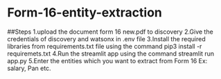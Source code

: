 # Form-16-entity-extraction

##Steps
1.upload the document form 16 new.pdf to discovery
2.Give the credentials of discovery and watsonx in .env file
3.Install the required libraries from requirements.txt file using the command pip3 install -r requiremets.txt
4.Run the streamlit app using the command streamlit run app.py
5.Enter the entities which you want to extract from Form 16
  Ex: salary, Pan etc.

